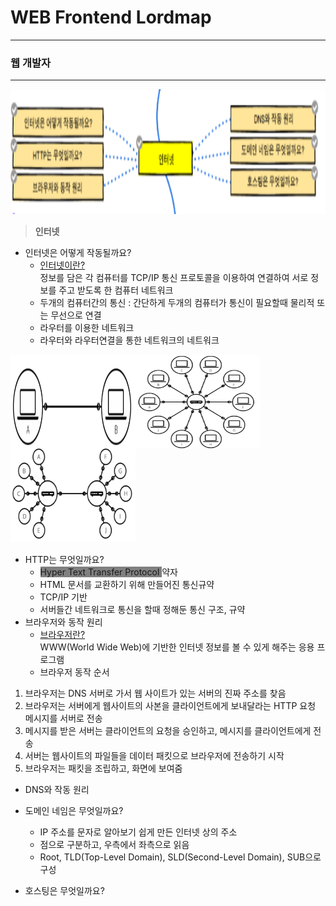 # WEB Frontend Lordmap
----------------------
### 웹 개발자
---------------

<img src="로드맵_인터넷.png" width="100%" height="200px">

> __인터넷__
+ 인터넷은 어떻게 작동될까요?   
  + <U>인터넷이란?</U>   
 정보를 담은 각 컴퓨터를 TCP/IP 통신 프로토콜을 이용하여 연결하여 서로 정보를 주고 받도록 한 컴퓨터 네트워크
  + 두개의 컴퓨터간의 통신 : 간단하게 두개의 컴퓨터가 통신이 필요할때 물리적 또는 무선으로 연결
  + 라우터를 이용한 네트워크   
  + 라우터와 라우터연결을 통한 네트워크의 네트워크
<img src="두 컴퓨터 연결.png" width="200px" height="150px" align="left"> 
<img src="라우터를 연결.png" width="200px" height="150px" align="left"> 
<img src="라우터 라우터연결.png" width="200px" height="150px"> 

+ HTTP는 무엇일까요?   
  + <span style= "background-color:gray;">Hyper Text Transfer Protocol </span>약자
  + HTML 문서를 교환하기 위해 만들어진 통신규약
  + TCP/IP 기반
  + 서버들간 네트워크로 통신을 할때 정해둔 통신 구조, 규약
+ 브라우저와 동작 원리   
  + <U>브라우저란?</U>   
  WWW(World Wide Web)에 기반한 인터넷 정보를 볼 수 있게 해주는 응용 프로그램
  + 브라우저 동작 순서   
1. 브라우저는 DNS 서버로 가서 웹 사이트가 있는 서버의 진짜 주소를 찾음
2. 브라우저는 서버에게 웹사이트의 사본을 클라이언트에게 보내달라는 HTTP 요청 메시지를 서버로 전송
3. 메시지를 받은 서버는 클라이언트의 요청을 승인하고, 메시지를 클라이언트에게 전송
4. 서버는 웹사이트의 파일들을 데이터 패킷으로 브라우저에 전송하기 시작
5. 브라우저는 패킷을 조립하고, 화면에 보여줌
+ DNS와 작동 원리   

+ 도메인 네임은 무엇일까요?   
  + IP 주소를 문자로 알아보기 쉽게 만든 인터넷 상의 주소
  + 점으로 구분하고, 우측에서 좌측으로 읽음
  + Root, TLD(Top-Level Domain), SLD(Second-Level Domain), SUB으로 구성
+ 호스팅은 무엇일까요?   


